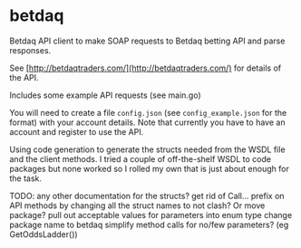 # betdaq

Betdaq API client to make SOAP requests to Betdaq betting API and parse responses.

See [http://betdaqtraders.com/](http://betdaqtraders.com/) for details of the API.

Includes some example API requests (see main.go)

You will need to create a file `config.json` (see `config_example.json` for the format) with your account details.
Note that currently you have to have an account and register to use the API.

Using code generation to generate the structs needed from the WSDL file and the client methods. I tried a couple of off-the-shelf WSDL to code
packages but none worked so I rolled my own that is just about enough for the task.

TODO:
any other documentation for the structs?
get rid of Call... prefix on API methods by changing all the struct names to not clash? Or move package?
pull out acceptable values for parameters into enum type
change package name to betdaq
simplify method calls for no/few parameters? (eg GetOddsLadder())
